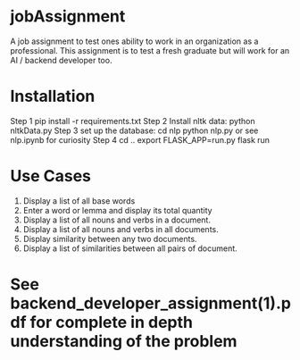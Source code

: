 # jobAssignment
A job assignment to test ones ability to work in an organization as a professional.
This assignment is to test a fresh graduate but will work for an AI / backend developer too.
# Installation
Step 1 
pip install -r requirements.txt
Step 2 
Install nltk data:
python nltkData.py
Step 3 set up the database:
cd nlp
python nlp.py
or see nlp.ipynb for curiosity
Step 4
cd ..
export FLASK_APP=run.py
flask run
# Use Cases
1. Display a list of all base words
2. Enter a word or lemma and display its total quantity
3. Display a list of all nouns and verbs in a document.
4. Display a list of all nouns and verbs in all documents.
5. Display similarity between any two documents.
6. Display a list of similarities between all pairs of document.

# See backend_developer_assignment(1).pdf for complete in depth understanding of the problem
